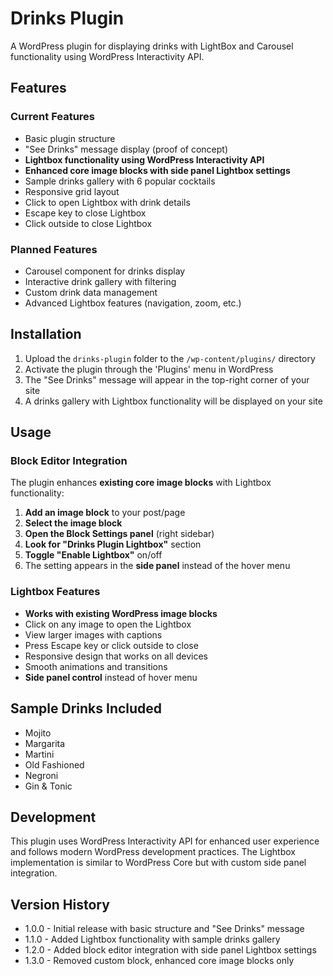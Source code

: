 # Drinks Plugin

A WordPress plugin for displaying drinks with LightBox and Carousel functionality using WordPress Interactivity API.

## Features

### Current Features
- Basic plugin structure
- "See Drinks" message display (proof of concept)
- **Lightbox functionality using WordPress Interactivity API**
- **Enhanced core image blocks with side panel Lightbox settings**
- Sample drinks gallery with 6 popular cocktails
- Responsive grid layout
- Click to open Lightbox with drink details
- Escape key to close Lightbox
- Click outside to close Lightbox

### Planned Features
- Carousel component for drinks display
- Interactive drink gallery with filtering
- Custom drink data management
- Advanced Lightbox features (navigation, zoom, etc.)

## Installation

1. Upload the `drinks-plugin` folder to the `/wp-content/plugins/` directory
2. Activate the plugin through the 'Plugins' menu in WordPress
3. The "See Drinks" message will appear in the top-right corner of your site
4. A drinks gallery with Lightbox functionality will be displayed on your site

## Usage

### Block Editor Integration
The plugin enhances **existing core image blocks** with Lightbox functionality:

1. **Add an image block** to your post/page
2. **Select the image block**
3. **Open the Block Settings panel** (right sidebar)
4. **Look for "Drinks Plugin Lightbox"** section
5. **Toggle "Enable Lightbox"** on/off
6. The setting appears in the **side panel** instead of the hover menu

### Lightbox Features
- **Works with existing WordPress image blocks**
- Click on any image to open the Lightbox
- View larger images with captions
- Press Escape key or click outside to close
- Responsive design that works on all devices
- Smooth animations and transitions
- **Side panel control** instead of hover menu

## Sample Drinks Included
- Mojito
- Margarita
- Martini
- Old Fashioned
- Negroni
- Gin & Tonic

## Development

This plugin uses WordPress Interactivity API for enhanced user experience and follows modern WordPress development practices. The Lightbox implementation is similar to WordPress Core but with custom side panel integration.

## Version History

- 1.0.0 - Initial release with basic structure and "See Drinks" message
- 1.1.0 - Added Lightbox functionality with sample drinks gallery
- 1.2.0 - Added block editor integration with side panel Lightbox settings
- 1.3.0 - Removed custom block, enhanced core image blocks only 